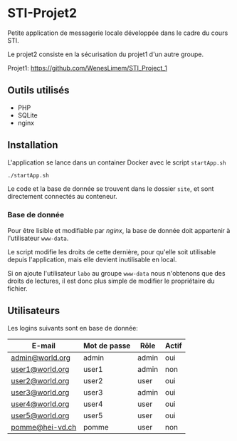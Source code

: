 # STI-Projet2

Petite application de messagerie locale développée dans le cadre du cours STI.

Le projet2 consiste en la sécurisation du projet1 d'un autre groupe.

Projet1: https://github.com/WenesLimem/STI_Project_1



## Outils utilisés

- PHP
- SQLite
- nginx



## Installation

L'application se lance dans un container Docker avec le script `startApp.sh`

```bash
./startApp.sh
```

Le code et la base de donnée se trouvent dans le dossier `site`, et sont directement connectés au conteneur.



### Base de donnée

Pour être lisible et modifiable par *nginx*, la base de donnée doit appartenir à l'utilisateur `www-data`.

Le script modifie les droits de cette dernière, pour qu'elle soit utilisable depuis l'application, mais elle devient inutilisable en local.

Si on ajoute l'utilisateur `labo` au groupe `www-data` nous n'obtenons que des droits de lectures, il est donc plus simple de modifier le propriétaire du fichier.



## Utilisateurs

Les logins suivants sont en base de donnée:



| E-mail          | Mot de passe | Rôle  | Actif |
| --------------- | ------------ | ----- | ----- |
| admin@world.org | admin        | admin | oui   |
| user1@world.org | user1        | admin | non   |
| user2@world.org | user2        | user  | oui   |
| user3@world.org | user3        | admin | oui   |
| user4@world.org | user4        | user  | oui   |
| user5@world.org | user5        | user  | oui   |
| pomme@hei-vd.ch | pomme        | user  | non   |






